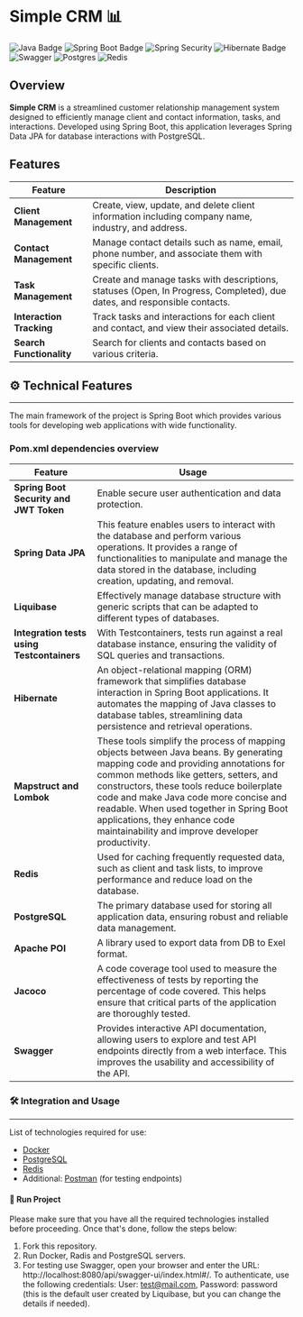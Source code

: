 # Simple CRM 📊
 ![Java Badge](https://img.shields.io/badge/Java-ED8B00?style=for-the-badge&logo=openjdk&logoColor=white) ![Spring Boot Badge](https://img.shields.io/badge/Spring_Boot-F2F4F9?style=for-the-badge&logo=spring-boot) ![Spring Security](https://img.shields.io/badge/Spring_Security-6DB33F?style=for-the-badge&logo=Spring-Security&logoColor=white) ![Hibernate Badge](https://img.shields.io/badge/Hibernate-59666C?style=for-the-badge&logo=Hibernate&logoColor=white) ![Swagger](https://img.shields.io/badge/Swagger-85EA2D?style=for-the-badge&logo=Swagger&logoColor=white) ![Postgres](https://img.shields.io/badge/postgres-%23316192.svg?style=for-the-badge&logo=postgresql&logoColor=white) ![Redis](https://img.shields.io/badge/redis-%23DD0031.svg?style=for-the-badge&logo=redis&logoColor=white)
## Overview

**Simple CRM** is a streamlined customer relationship management system designed to efficiently manage client and contact information, tasks, and interactions. Developed using Spring Boot, this application leverages Spring Data JPA for database interactions with PostgreSQL.

## Features
| Feature                       | Description                                                                 |
|-------------------------------|-----------------------------------------------------------------------------|
| **Client Management**         | Create, view, update, and delete client information including company name, industry, and address. |
| **Contact Management**        | Manage contact details such as name, email, phone number, and associate them with specific clients. |
| **Task Management**           | Create and manage tasks with descriptions, statuses (Open, In Progress, Completed), due dates, and responsible contacts. |
| **Interaction Tracking**      | Track tasks and interactions for each client and contact, and view their associated details. |
| **Search Functionality**      | Search for clients and contacts based on various criteria. |

## ⚙️ Technical Features
---
The main framework of the project is Spring Boot which provides various tools for developing web applications with wide functionality.

### Pom.xml dependencies overview

| Feature                           | Usage                                                                  |
|-----------------------------------|------------------------------------------------------------------------|
| **Spring Boot Security and JWT Token** | Enable secure user authentication and data protection.                  |
| **Spring Data JPA**               | This feature enables users to interact with the database and perform various operations. It provides a range of functionalities to manipulate and manage the data stored in the database, including creation, updating, and removal. |
| **Liquibase**                     | Effectively manage database structure with generic scripts that can be adapted to different types of databases. |
| **Integration tests using Testcontainers** | With Testcontainers, tests run against a real database instance, ensuring the validity of SQL queries and transactions. |
| **Hibernate**                     | An object-relational mapping (ORM) framework that simplifies database interaction in Spring Boot applications. It automates the mapping of Java classes to database tables, streamlining data persistence and retrieval operations. |
| **Mapstruct and Lombok**          | These tools simplify the process of mapping objects between Java beans. By generating mapping code and providing annotations for common methods like getters, setters, and constructors, these tools reduce boilerplate code and make Java code more concise and readable. When used together in Spring Boot applications, they enhance code maintainability and improve developer productivity. |
| **Redis**                         | Used for caching frequently requested data, such as client and task lists, to improve performance and reduce load on the database. |
| **PostgreSQL**                    | The primary database used for storing all application data, ensuring robust and reliable data management. |
| **Apache POI**                    | A library used to export data from DB to Exel format.  |
| **Jacoco**                        | A code coverage tool used to measure the effectiveness of tests by reporting the percentage of code covered. This helps ensure that critical parts of the application are thoroughly tested. |
| **Swagger**                       | Provides interactive API documentation, allowing users to explore and test API endpoints directly from a web interface. This improves the usability and accessibility of the API. |


### 🛠️ Integration and Usage
---
List of technologies required for use: 

- [Docker](https://docs.docker.com/engine/install/)
- [PostgreSQL](https://www.postgresql.org/download/)
- [Redis](https://redis.io/docs/latest/operate/oss_and_stack/install/install-redis/)
- Additional: [Postman](https://www.postman.com/downloads/) (for testing endpoints)  
#### 🚀 Run Project

Please make sure that you have all the required technologies installed before proceeding. Once that's done, follow the steps below:

1. Fork this repository.
2. Run Docker, Radis and PostgreSQL servers.
3. For testing use Swagger, open your browser and enter the URL: http://localhost:8080/api/swagger-ui/index.html#/. To authenticate, use the following credentials: User: test@mail.com, Password: password (this is the default user created by Liquibase, but you can change the details if needed).




